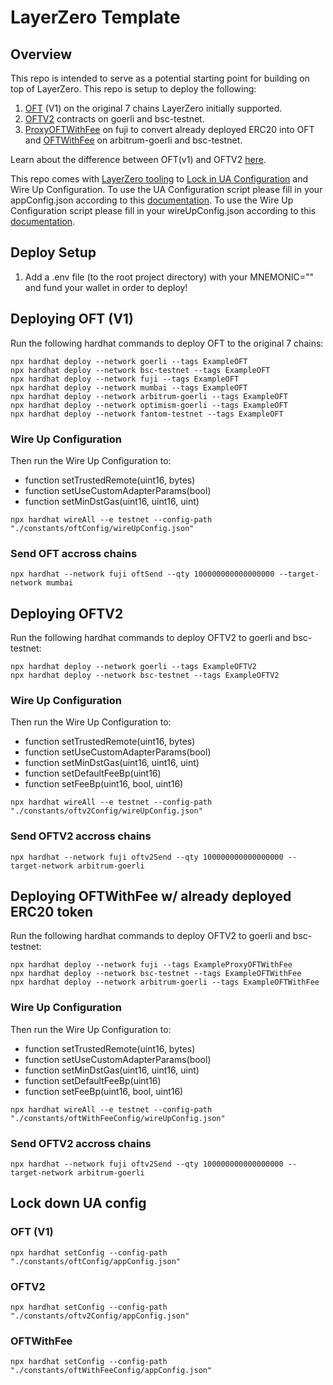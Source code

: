 # LayerZero Template

## Overview

This repo is intended to serve as a potential starting point for building on top of LayerZero. This repo is setup to deploy the following:
1) [OFT](https://layerzero.gitbook.io/docs/evm-guides/layerzero-omnichain-contracts/oft/oft-v1) (V1) on the original 7 chains LayerZero initially supported. 
2) [OFTV2](https://layerzero.gitbook.io/docs/evm-guides/layerzero-omnichain-contracts/oft/oftv2) contracts on goerli and bsc-testnet.
3) [ProxyOFTWithFee](https://github.com/LayerZero-Labs/solidity-examples/blob/main/contracts/token/oft/v2/fee/ProxyOFTWithFee.sol) on fuji to convert already deployed ERC20 into OFT and [OFTWithFee](https://github.com/LayerZero-Labs/solidity-examples/blob/main/contracts/token/oft/v2/fee/OFTWithFee.sol) on arbitrum-goerli and bsc-testnet.

Learn about the difference between OFT(v1) and OFTV2 [here](https://layerzero.gitbook.io/docs/evm-guides/layerzero-omnichain-contracts/oft/oft-v1-vs-oftv2-which-should-i-use). 

This repo comes with [LayerZero tooling](https://layerzero.gitbook.io/docs/evm-guides/layerzero-tooling) to [Lock in UA Configuration](https://layerzero.gitbook.io/docs/evm-guides/ua-custom-configuration/lock-in-ua-configuration) and Wire Up Configuration. 
To use the UA Configuration script please fill in your appConfig.json according to this [documentation](https://layerzero.gitbook.io/docs/evm-guides/layerzero-tooling/ua-configuration).
To use the Wire Up Configuration script please fill in your wireUpConfig.json according to this [documentation](https://layerzero.gitbook.io/docs/evm-guides/layerzero-tooling/wire-up-configuration).

## Deploy Setup
1. Add a .env file (to the root project directory) with your MNEMONIC="" and fund your wallet in order to deploy!

## Deploying OFT (V1)

Run the following hardhat commands to deploy OFT to the original 7 chains:
```
npx hardhat deploy --network goerli --tags ExampleOFT
npx hardhat deploy --network bsc-testnet --tags ExampleOFT
npx hardhat deploy --network fuji --tags ExampleOFT
npx hardhat deploy --network mumbai --tags ExampleOFT
npx hardhat deploy --network arbitrum-goerli --tags ExampleOFT
npx hardhat deploy --network optimism-goerli --tags ExampleOFT
npx hardhat deploy --network fantom-testnet --tags ExampleOFT
```
### Wire Up Configuration
Then run the Wire Up Configuration to:
<ul>
    <li>function setTrustedRemote(uint16, bytes)</li>
    <li>function setUseCustomAdapterParams(bool)</li>
    <li>function setMinDstGas(uint16, uint16, uint)</li>
</ul>



```
npx hardhat wireAll --e testnet --config-path "./constants/oftConfig/wireUpConfig.json"
```

### Send OFT accross chains

```
npx hardhat --network fuji oftSend --qty 100000000000000000 --target-network mumbai
```

## Deploying OFTV2

Run the following hardhat commands to deploy OFTV2 to goerli and bsc-testnet:
```
npx hardhat deploy --network goerli --tags ExampleOFTV2
npx hardhat deploy --network bsc-testnet --tags ExampleOFTV2
```

### Wire Up Configuration

Then run the Wire Up Configuration to:
<ul>
    <li>function setTrustedRemote(uint16, bytes)</li>
    <li>function setUseCustomAdapterParams(bool)</li>
    <li>function setMinDstGas(uint16, uint16, uint)</li>
    <li>function setDefaultFeeBp(uint16)</li>
    <li>function setFeeBp(uint16, bool, uint16)</li>
</ul>

```
npx hardhat wireAll --e testnet --config-path "./constants/oftv2Config/wireUpConfig.json"
```

### Send OFTV2 accross chains

```
npx hardhat --network fuji oftv2Send --qty 100000000000000000 --target-network arbitrum-goerli
```

## Deploying OFTWithFee w/ already deployed ERC20 token

Run the following hardhat commands to deploy OFTV2 to goerli and bsc-testnet:
```
npx hardhat deploy --network fuji --tags ExampleProxyOFTWithFee
npx hardhat deploy --network bsc-testnet --tags ExampleOFTWithFee
npx hardhat deploy --network arbitrum-goerli --tags ExampleOFTWithFee
```

### Wire Up Configuration

Then run the Wire Up Configuration to:
<ul>
    <li>function setTrustedRemote(uint16, bytes)</li>
    <li>function setUseCustomAdapterParams(bool)</li>
    <li>function setMinDstGas(uint16, uint16, uint)</li>
    <li>function setDefaultFeeBp(uint16)</li>
    <li>function setFeeBp(uint16, bool, uint16)</li>
</ul>

```
npx hardhat wireAll --e testnet --config-path "./constants/oftWithFeeConfig/wireUpConfig.json"
```


### Send OFTV2 accross chains

```
npx hardhat --network fuji oftv2Send --qty 100000000000000000 --target-network arbitrum-goerli
```


## Lock down UA config

### OFT (V1)
```
npx hardhat setConfig --config-path "./constants/oftConfig/appConfig.json"
```

### OFTV2
```
npx hardhat setConfig --config-path "./constants/oftv2Config/appConfig.json"
```

### OFTWithFee
```
npx hardhat setConfig --config-path "./constants/oftWithFeeConfig/appConfig.json"
```